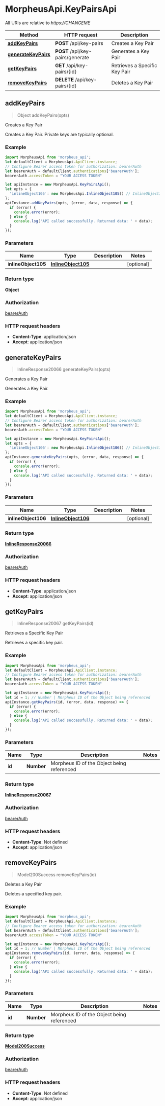 # MorpheusApi.KeyPairsApi

All URIs are relative to *https://CHANGEME*

Method | HTTP request | Description
------------- | ------------- | -------------
[**addKeyPairs**](KeyPairsApi.md#addKeyPairs) | **POST** /api/key-pairs | Creates a Key Pair
[**generateKeyPairs**](KeyPairsApi.md#generateKeyPairs) | **POST** /api/key-pairs/generate | Generates a Key Pair
[**getKeyPairs**](KeyPairsApi.md#getKeyPairs) | **GET** /api/key-pairs/{id} | Retrieves a Specific Key Pair
[**removeKeyPairs**](KeyPairsApi.md#removeKeyPairs) | **DELETE** /api/key-pairs/{id} | Deletes a Key Pair



## addKeyPairs

> Object addKeyPairs(opts)

Creates a Key Pair

Creates a Key Pair.  Private keys are typically optional. 

### Example

```javascript
import MorpheusApi from 'morpheus_api';
let defaultClient = MorpheusApi.ApiClient.instance;
// Configure Bearer access token for authorization: bearerAuth
let bearerAuth = defaultClient.authentications['bearerAuth'];
bearerAuth.accessToken = "YOUR ACCESS TOKEN"

let apiInstance = new MorpheusApi.KeyPairsApi();
let opts = {
  'inlineObject105': new MorpheusApi.InlineObject105() // InlineObject105 | 
};
apiInstance.addKeyPairs(opts, (error, data, response) => {
  if (error) {
    console.error(error);
  } else {
    console.log('API called successfully. Returned data: ' + data);
  }
});
```

### Parameters


Name | Type | Description  | Notes
------------- | ------------- | ------------- | -------------
 **inlineObject105** | [**InlineObject105**](InlineObject105.md)|  | [optional] 

### Return type

**Object**

### Authorization

[bearerAuth](../README.md#bearerAuth)

### HTTP request headers

- **Content-Type**: application/json
- **Accept**: application/json


## generateKeyPairs

> InlineResponse20066 generateKeyPairs(opts)

Generates a Key Pair

Generates a Key Pair. 

### Example

```javascript
import MorpheusApi from 'morpheus_api';
let defaultClient = MorpheusApi.ApiClient.instance;
// Configure Bearer access token for authorization: bearerAuth
let bearerAuth = defaultClient.authentications['bearerAuth'];
bearerAuth.accessToken = "YOUR ACCESS TOKEN"

let apiInstance = new MorpheusApi.KeyPairsApi();
let opts = {
  'inlineObject106': new MorpheusApi.InlineObject106() // InlineObject106 | 
};
apiInstance.generateKeyPairs(opts, (error, data, response) => {
  if (error) {
    console.error(error);
  } else {
    console.log('API called successfully. Returned data: ' + data);
  }
});
```

### Parameters


Name | Type | Description  | Notes
------------- | ------------- | ------------- | -------------
 **inlineObject106** | [**InlineObject106**](InlineObject106.md)|  | [optional] 

### Return type

[**InlineResponse20066**](InlineResponse20066.md)

### Authorization

[bearerAuth](../README.md#bearerAuth)

### HTTP request headers

- **Content-Type**: application/json
- **Accept**: application/json


## getKeyPairs

> InlineResponse20067 getKeyPairs(id)

Retrieves a Specific Key Pair

Retrieves a specific key pair. 

### Example

```javascript
import MorpheusApi from 'morpheus_api';
let defaultClient = MorpheusApi.ApiClient.instance;
// Configure Bearer access token for authorization: bearerAuth
let bearerAuth = defaultClient.authentications['bearerAuth'];
bearerAuth.accessToken = "YOUR ACCESS TOKEN"

let apiInstance = new MorpheusApi.KeyPairsApi();
let id = 1; // Number | Morpheus ID of the Object being referenced
apiInstance.getKeyPairs(id, (error, data, response) => {
  if (error) {
    console.error(error);
  } else {
    console.log('API called successfully. Returned data: ' + data);
  }
});
```

### Parameters


Name | Type | Description  | Notes
------------- | ------------- | ------------- | -------------
 **id** | **Number**| Morpheus ID of the Object being referenced | 

### Return type

[**InlineResponse20067**](InlineResponse20067.md)

### Authorization

[bearerAuth](../README.md#bearerAuth)

### HTTP request headers

- **Content-Type**: Not defined
- **Accept**: application/json


## removeKeyPairs

> Model200Success removeKeyPairs(id)

Deletes a Key Pair

Deletes a specified key pair. 

### Example

```javascript
import MorpheusApi from 'morpheus_api';
let defaultClient = MorpheusApi.ApiClient.instance;
// Configure Bearer access token for authorization: bearerAuth
let bearerAuth = defaultClient.authentications['bearerAuth'];
bearerAuth.accessToken = "YOUR ACCESS TOKEN"

let apiInstance = new MorpheusApi.KeyPairsApi();
let id = 1; // Number | Morpheus ID of the Object being referenced
apiInstance.removeKeyPairs(id, (error, data, response) => {
  if (error) {
    console.error(error);
  } else {
    console.log('API called successfully. Returned data: ' + data);
  }
});
```

### Parameters


Name | Type | Description  | Notes
------------- | ------------- | ------------- | -------------
 **id** | **Number**| Morpheus ID of the Object being referenced | 

### Return type

[**Model200Success**](Model200Success.md)

### Authorization

[bearerAuth](../README.md#bearerAuth)

### HTTP request headers

- **Content-Type**: Not defined
- **Accept**: application/json

